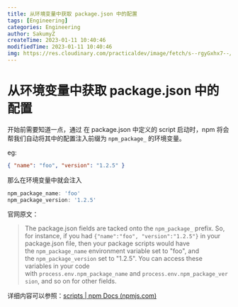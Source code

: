 ```yaml
---
title: 从环境变量中获取 package.json 中的配置
tags: [Engineering]
categories: Engineering
author: SakumyZ
createTime: 2023-01-11 10:40:46
modifiedTime: 2023-01-11 10:40:46
img: https://res.cloudinary.com/practicaldev/image/fetch/s--rgyGxhx7--/c_imagga_scale,f_auto,fl_progressive,h_500,q_auto,w_1000/https://dev-to-uploads.s3.amazonaws.com/uploads/articles/9vu045q1s799899xj17a.png
---
```


# 从环境变量中获取 package.json 中的配置

开始前需要知道一点，通过 在 package.json 中定义的 script 启动时，npm 将会帮我们自动将其中的配置注入前缀为 `npm_package_` 的环境变量。

eg:

```json
{ "name": "foo", "version": "1.2.5" }
```

那么在环境变量中就会注入

```js
npm_package_name: 'foo'
npm_package_version: '1.2.5'
```

官网原文：

> The package.json fields are tacked onto the `npm_package_` prefix. So, for instance, if you had `{"name":"foo", "version":"1.2.5"}` in your package.json file, then your package scripts would have the `npm_package_name` environment variable set to "foo", and the `npm_package_version` set to "1.2.5". You can access these variables in your code with `process.env.npm_package_name` and `process.env.npm_package_version`, and so on for other fields.

详细内容可以参照：[scripts | npm Docs (npmjs.com)](https://docs.npmjs.com/cli/v6/using-npm/scripts#packagejson-vars)
